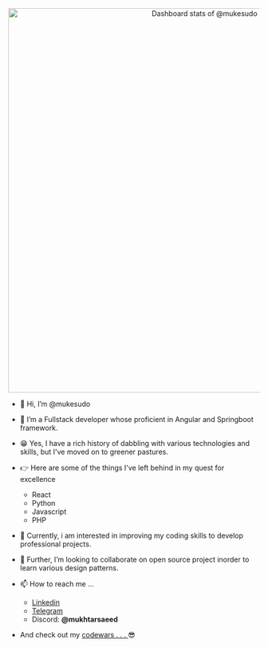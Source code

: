 <!-- Copy-paste in your Readme.md file -->

<a href="https://next.ossinsight.io/widgets/official/compose-user-dashboard-stats?user_id=50199153" target="_blank" style="display: block" align="center">
  <picture>
    <source media="(prefers-color-scheme: dark)" srcset="https://next.ossinsight.io/widgets/official/compose-user-dashboard-stats/thumbnail.png?user_id=50199153&image_size=auto&color_scheme=dark" width="771" height="auto">
    <img alt="Dashboard stats of @mukesudo" src="https://next.ossinsight.io/widgets/official/compose-user-dashboard-stats/thumbnail.png?user_id=50199153&image_size=auto&color_scheme=light" width="771" height="auto">
  </picture>
</a>

<!-- Made with [OSS Insight](https://ossinsight.io/) -->

- 👋 Hi, I’m @mukesudo
- 👀 I’m a Fullstack developer whose proficient in Angular and Springboot framework.
- 😁 Yes, I have a rich history of dabbling with various technologies and skills, but I've moved on to greener pastures.
- 👉 Here are some of the things I've left behind in my quest for excellence
      <ul>
        <li>React</li>
        <li>Python</li>
        <li>Javascript</li>
        <li>PHP</li>
      </ul>
- 👀 Currently, i am interested in improving my coding skills to develop professional projects.
- 💞️ Further, I’m looking to collaborate on open source project inorder to learn various design patterns.
- 📫 How to reach me ...
  <ul>
    <li><a href="https://www.linkedin.com/in/mukhtar-saeed">Linkedin</a></li>
    <li><a href="https://t.me/mukhtarsaeed">Telegram</a></li>
    <li>Discord: <b>@mukhtarsaeed</b></li>
  </ul>

- And check out my <a href="https://www.codewars.com/users/mukesudo">codewars . . . </a>😎
              
              
              

<!---
mukesudo/mukesudo is a ✨ special ✨ repository because its `README.md` (this file) appears on your GitHub profile.
You can click the Preview link to take a look at your changes.
--->

